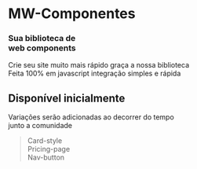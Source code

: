  # MW-Componentes


  <h3 text-align="center">Sua biblioteca de <br>
web  components </h3>

Crie seu site muito mais rápido graça a nossa biblioteca 
<br>Feita 100% em javascript integração simples e rápida 

<h2>Disponível inicialmente</h2>
<p>
 Variações serão adicionadas 
 ao decorrer do tempo <br> junto a comunidade 
</p>

> Card-style<br>
> Pricing-page<br>
> Nav-button<br>

